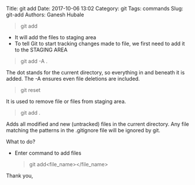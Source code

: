 Title: git add
Date: 2017-10-06 13:02
Category: git
Tags: commands
Slug: git-add
Authors: Ganesh Hubale
> git add

*   It will add the files to staging area
*   To tell Git to start tracking changes made to file, we first need to add it to the STAGING AREA

> git add -A .

The dot stands for the current directory, so everything in and beneath it is added. The -A ensures even file deletions are included.

> git reset<filename></filename>

It is used to remove file or files from staging area.

> git add .

Adds all modified and new (untracked) files in the current directory. Any file matching the patterns in the .gitignore file will be ignored by git.

What to do?

*   Enter command to add files

    > git add<file_name></file_name>

Thank you,

